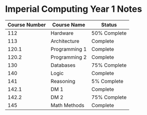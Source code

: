 # Imperial Computing Year 1 Notes

| Course Number | Course Name   | Status       |
| ------------- | ------------- | ------------ |
| 112           | Hardware      | 50% Complete |
| 113           | Architecture  | Complete     |
| 120.1         | Programming 1 | Complete     |
| 120.2         | Programming 2 | Complete     |
| 130           | Databases     | 75% Complete |
| 140           | Logic         | Complete     |
| 141           | Reasoning     | 5% Complete  |
| 142.1         | DM 1          | Complete     |
| 142.2         | DM 2          | 75% Complete |
| 145           | Math Methods  | Complete     |
